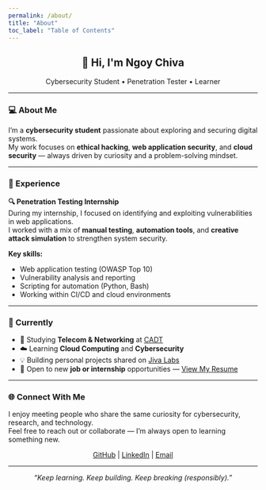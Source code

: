 ```yaml
---
permalink: /about/
title: "About"
toc_label: "Table of Contents"
---
```


<h2 align="center">👋 Hi, I'm Ngoy Chiva</h2>

<p align="center">
  Cybersecurity Student&nbsp;•&nbsp;Penetration Tester&nbsp;•&nbsp;Learner
</p>

---

### 💻 About Me

I’m a **cybersecurity student** passionate about exploring and securing digital systems.  
My work focuses on **ethical hacking**, **web application security**, and **cloud security** — always driven by curiosity and a problem-solving mindset.

---

### 🧠 Experience

**🔍 Penetration Testing Internship**  
During my internship, I focused on identifying and exploiting vulnerabilities in web applications.  
I worked with a mix of **manual testing**, **automation tools**, and **creative attack simulation** to strengthen system security.

**Key skills:**
- Web application testing (OWASP Top 10)
- Vulnerability analysis and reporting
- Scripting for automation (Python, Bash)
- Working within CI/CD and cloud environments

---

### 🎯 Currently

- 🏫 Studying **Telecom & Networking** at [CADT](https://cadt.edu.kh/)  
- ☁️ Learning **Cloud Computing** and **Cybersecurity**  
- 💡 Building personal projects shared on [Jiva Labs](/)  
- 📂 Open to new **job or internship** opportunities — [View My Resume](#)

---

### 🌐 Connect With Me

I enjoy meeting people who share the same curiosity for cybersecurity, research, and technology.  
Feel free to reach out or collaborate — I’m always open to learning something new.

<p align="center">
  <a href="https://github.com/Malsec0x">GitHub</a> |
  <a href="https://www.linkedin.com/in/chiva-ngoy/">LinkedIn</a> |
  <a href="mailto:chiva.ngoy.168@gmail.com">Email</a>
</p>

---

<p align="center"><i>“Keep learning. Keep building. Keep breaking (responsibly).”</i></p>
